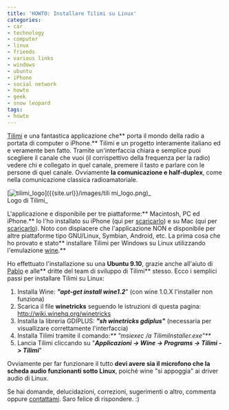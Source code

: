 ```yaml
---
title: 'HOWTO: Installare Tilimi su Linux'
categories:
- car
- technology
- computer
- linux
- friends
- various links
- windows
- ubuntu
- iPhone
- social network
- howto
- geek
- snow leopard
tags:
- howto
---
```

[Tilimi](http://tilimi.com) e una fantastica applicazione che** porta il mondo
della radio a portata di computer o iPhone.** Tilimi e un progetto interamente
italiano ed e veramente ben fatto. Tramite un'interfaccia chiara e semplice
puoi scegliere il canale che vuoi (il corrispettivo della frequenza per la
radio) vedere chi e collegato in quel canale, premere il tasto e parlare con
le persone di quel canale. Ovviamente **la comunicazione e half-duplex**, come
nella comunicazione classica radioamatoriale.

[![tilimi_logo]({{site.url}}/images/tilimi_logo.png)]({{site.url}}/images/tili
mi_logo.png)_  
Logo di Tilimi_

L'applicazione e disponibile per tre piattaforme:** Macintosh, PC ed iPhone.**
Io l'ho installato su iPhone (qui per
[scaricarlo](http://itunes.apple.com/it/app/tilimi/id300848480?mt=8)) e su Mac
(qui per [scaricarlo](http://tilimi.com)). Noto con dispiacere che
l'applicazione NON e disponibile per altre piattaforme tipo GNU/Linux,
Symbian, Android, etc. La prima cosa che ho provato e stato** installare
Tilimi per Windows su Linux utilizzando l'emulazione
[wine](http://www.winehq.org/).**

Ho effettuato l'installazione su una **Ubuntu 9.10**, grazie anche all'aiuto
di [Pablo](http://www.berbell.com/) e alle** dritte del team di sviluppo di
Tilimi** stesso. Ecco i semplici passi per installare Tilimi su Linux:

  1. Installa Wine: _**"apt-get install wine1.2**_" (con wine 1.0.X l'installer non funziona)
  2. Scarica il file **winetricks** seguendo le istruzioni di questa pagina: <http://wiki.winehq.org/winetricks>
  3. Installa la libreria GDIPLUS: _**"sh winetricks gdiplus"**_ (necessaria per visuallizare correttamente l'interfaccia)
  4. Installa Tilimi tramite il comando:_** "msiexec /a TilimiInstaller.exe"**_
  5. Lancia Tilimi cliccando su "**_Applicazioni -> Wine -> Programs -> Tilimi -> Tilimi_**"
  

  
Ovviamente per far funzionare il tutto **devi avere sia il microfono che la
scheda audio funzionanti sotto Linux**, poiché wine "si appoggia" ai driver
audio di Linux.

Se hai domande, delucidazioni, correzioni, sugerimenti o altro, commenta
oppure [contattami](http://www.diegor.it/chi-e-diegor/). Saro felice di
rispondere. :)

